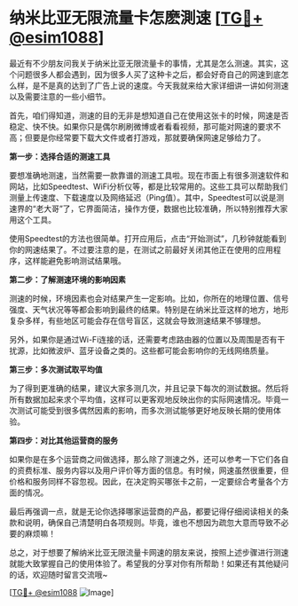 # 纳米比亚无限流量卡怎麽測速 [[TG💪+ @esim1088](https://t.me/s/esim1088)]

最近有不少朋友问我关于纳米比亚无限流量卡的事情，尤其是怎么测速。其实，这个问题很多人都会遇到，因为很多人买了这种卡之后，都会好奇自己的网速到底怎么样，是不是真的达到了广告上说的速度。今天我就来给大家详细讲一讲如何测速以及需要注意的一些小细节。

首先，咱们得知道，测速的目的无非是想知道自己在使用这张卡的时候，网速是否稳定、快不快。如果你只是偶尔刷刷微博或者看看视频，那可能对网速的要求不高；但要是你经常要下载大文件或者打游戏，那就要确保网速足够给力了。

**第一步：选择合适的测速工具**

要想准确地测速，当然需要一款靠谱的测速工具啦。现在市面上有很多测速软件和网站，比如Speedtest、WiFi分析仪等，都是比较常用的。这些工具可以帮助我们测量上传速度、下载速度以及网络延迟（Ping值）。其中，Speedtest可以说是测速界的“老大哥”了，它界面简洁，操作方便，数据也比较准确，所以特别推荐大家用这个工具。

使用Speedtest的方法也很简单。打开应用后，点击“开始测试”，几秒钟就能看到你的网速结果了。不过要注意的是，在测试之前最好关闭其他正在使用的应用程序，这样能避免影响测试结果哦。

**第二步：了解测速环境的影响因素**

测速的时候，环境因素也会对结果产生一定影响。比如，你所在的地理位置、信号强度、天气状况等等都会影响到最终的结果。特别是在纳米比亚这样的地方，地形复杂多样，有些地区可能会存在信号盲区，这就会导致测速结果不够理想。

另外，如果你是通过Wi-Fi连接的话，还需要考虑路由器的位置以及周围是否有干扰源，比如微波炉、蓝牙设备之类的。这些都可能会影响你的无线网络质量。

**第三步：多次测试取平均值**

为了得到更准确的结果，建议大家多测几次，并且记录下每次的测试数据。然后将所有数据加起来求个平均值，这样可以更客观地反映出你的实际网速情况。毕竟一次测试可能受到很多偶然因素的影响，而多次测试能够更好地反映长期的使用体验。

**第四步：对比其他运营商的服务**

如果你是在多个运营商之间做选择，那么除了测速之外，还可以参考一下它们各自的资费标准、服务内容以及用户评价等方面的信息。有时候，网速虽然很重要，但价格和服务同样不容忽视。因此，在决定购买哪张卡之前，一定要综合考量各个方面的情况。

最后再强调一点，就是无论你选择哪家运营商的产品，都要记得仔细阅读相关的条款和说明，确保自己清楚明白各项规则。毕竟，谁也不想因为疏忽大意而导致不必要的麻烦嘛！

总之，对于想要了解纳米比亚无限流量卡网速的朋友来说，按照上述步骤进行测速就能大致掌握自己的使用体验了。希望我的分享对你有所帮助！如果还有其他疑问的话，欢迎随时留言交流哦~

[[TG💪+ @esim1088](https://t.me/s/esim1088) ![Image](https://i.postimg.cc/4NQfJmqS/Snipaste-2025-05-13-00-14-12.png)]